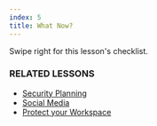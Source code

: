```yaml
---
index: 5
title: What Now?
---
```

Swipe right for this lesson's checklist.

### RELATED LESSONS

*   [Security Planning](umbrella://assess-your-risk/security-planning)
*   [Social Media](umbrella://communications/social-media)
*   [Protect your Workspace](umbrella://information/protect-your-workspace)